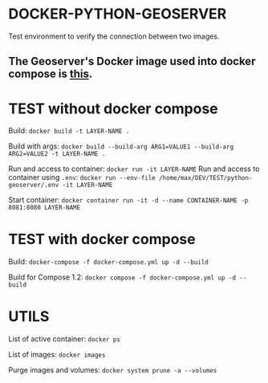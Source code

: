 # DOCKER-PYTHON-GEOSERVER
Test environment to verify the connection between two images.

The Geoserver's Docker image used into docker compose is [this](https://github.com/MaxDragonheart/docker-geoserver).
-----


# TEST without docker compose
Build: `docker build -t LAYER-NAME .`

Build with args: `docker build --build-arg ARG1=VALUE1 --build-arg ARG2=VALUE2 -t LAYER-NAME .`

Run and access to container: `docker run -it LAYER-NAME` 
Run and access to container using `.env`: `docker run --env-file /home/max/DEV/TEST/python-geoserver/.env -it LAYER-NAME` 

Start container: `docker container run -it -d --name CONTAINER-NAME -p 8081:8080 LAYER-NAME`

# TEST with docker compose

Build: `docker-compose -f docker-compose.yml up -d --build`

Build for Compose 1.2: `docker compose -f docker-compose.yml up -d --build`

# UTILS
List of active container: `docker ps`

List of images: `docker images`

Purge images and volumes: `docker system prune -a --volumes`


